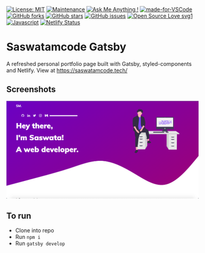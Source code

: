 [![License: MIT](https://img.shields.io/badge/License-MIT-yellow.svg)](https://opensource.org/licenses/MIT)
[![Maintenance](https://img.shields.io/badge/Maintained%3F-yes-green.svg)](https://GitHub.com/Naereen/StrapDown.js/graphs/commit-activity)
[![Ask Me Anything !](https://img.shields.io/badge/Ask%20me-anything-1abc9c.svg)](https://GitHub.com/Naereen/ama)
[![made-for-VSCode](https://img.shields.io/badge/Made%20for-VSCode-1f425f.svg)](https://code.visualstudio.com/)
[![GitHub forks](https://img.shields.io/github/forks/saswatamcode/saswatamcodegatsby.svg?style=social&label=Fork&maxAge=2592000)](https://GitHub.com/saswatamcode/saswatamcodegatsby/network/)
[![GitHub stars](https://img.shields.io/github/stars/saswatamcode/saswatamcodegatsby.svg?style=social&label=Star&maxAge=2592000)](https://GitHub.com/saswatamcode/saswatamcodegatsby/stargazers/)
[![GitHub issues](https://img.shields.io/github/issues/saswatamcode/saswatamcodegatsby.svg)](https://GitHub.com/saswatamcode/saswatamcodegatsby/issues/)
[![Open Source Love svg1](https://badges.frapsoft.com/os/v1/open-source.svg?v=103)](https://github.com/ellerbrock/open-source-badges/)
[![Javascript](https://badges.frapsoft.com/javascript/code/javascript.svg?v=101)](https://github.com/ellerbrock/javascript-badges/)
[![Netlify Status](https://api.netlify.com/api/v1/badges/cb901bb5-ad85-4a71-8307-baf5b2ab555b/deploy-status)](https://app.netlify.com/sites/hardcore-kilby-ea01f9/deploys)

# Saswatamcode Gatsby
A refreshed personal portfolio page built with Gatsby, styled-components and Netlify. View at https://saswatamcode.tech/

## Screenshots
![Screenshot-1!](screenshots/Screenshot-1.png)

## To run
- Clone into repo
- Run `npm i`
- Run `gatsby develop`